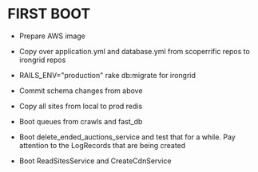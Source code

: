 # FIRST BOOT
- Prepare AWS image
- Copy over application.yml  and database.yml from scoperrific repos to
   irongrid repos
- RAILS_ENV="production" rake db:migrate for irongrid
- Commit schema changes from above
- Copy all sites from local to prod redis

- Boot queues from crawls and fast_db
- Boot delete_ended_auctions_service and test that for a while. Pay
  attention to the LogRecords that are being created
- Boot ReadSitesService and CreateCdnService
